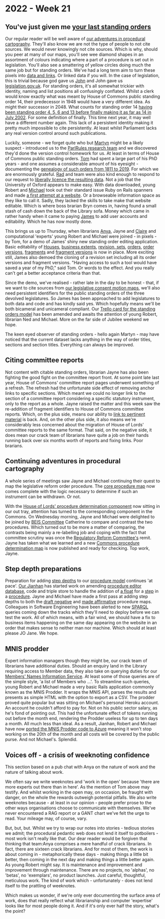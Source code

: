 # 2022 - Week 21

## You've just given me [your last standing orders](https://www.youtube.com/watch?v=VDIdTC62rQs)

Our regular reader will be well aware of [our adventures in procedural cartography](https://ukparliament.github.io/ontologies/procedure/maps/). They'll also know we are not the type of people to not cite sources. We would never knowingly not cite sources. Which is why, should you peer at many of our maps, you'll see wee diamond shapes in an assortment of colours indicating where a part of a procedure is set out in legislation. You'll also see a smattering of yellow circles doing much the same job but for standing orders. We've had a long term aim to turn these pixels into [data and links](https://ukparliament.github.io/ontologies/procedure/procedure-ontology.html#d4e267). Or linked data if you will. In the case of legislation, this is trivial because god gave us [John](https://twitter.com/johnlsheridan) and John gave us [legislation.gov.uk](https://www.legislation.gov.uk/). For standing orders, it's all somewhat trickier with identity, naming and list positions all confusingly conflated. Whilst a clerk would know exactly what was meant by House of Commons public standing order 14, their predecessor in 1948 would have a very different idea. As might their successor in 2048. What counts for standing order 14 [having been standing order 4, 5, 6 and 13 before finally making it as far as 14 in July 2002](https://api.parliament.uk/standing-orders/orders/144). For some definition of finally. This time next year, it may well have a different number again. This lack of a persistent identity making it pretty much impossible to cite persistently. At least whilst Parliament lacks any real version control around such publications.

Luckily, someone - we forget quite who but [Martyn](https://twitter.com/martynpatrick) might be a likely suspect - introduced us to the [ParlRules research team](https://parlrulesdata.org/) and we discovered they'd done the version control homework for us. At least in terms of House of Commons public standing orders. [Tom](https://twitter.com/tomgfleming) had spent a large part of his PhD years - and one assumes a considerable amount of his eyesight - documenting the [genealogy of such orders from 1811 to 2019](https://parlrulesdata.org/versions_ukhoc.html). For which we are enormously grateful. [Rad](https://radoslawzubek.com/) and team were also kind enough to respond to our request to [liberally licence the resulting data](https://parlrulesdata.org/license.html). Not a job that the University of Oxford appears to make easy. With data downloaded, young Robert and [Michael](https://twitter.com/fantasticlife) took out their standard issue Ruby on Rails spanners and made [a first attempt at a website](https://api.parliament.uk/standing-orders). Or a browseable information space as they like to call it. Sadly, they lacked the skills to take make that website editable. Which is where boss brarian Bryn comes in, having found a small stash of cash down the back of the Library sofa. Money which came in rather handy when it came to paying [James](https://twitter.com/jamesjefferies) to add user accounts and editability. Which he has now mostly done.

This brings us up to Thursday, when librarians [Anya](https://twitter.com/bitten_), Jayne and [Claire](https://twitter.com/tinysprite) and computational 'experts' young Robert and Michael were joined - in pixels - by Tom, for a demo of James' shiny new standing order editing application. Basic editability of [Houses](https://ukparliament.github.io/ontologies/standing-order/standing-order-ontology.html#d4e85), [business extents](https://ukparliament.github.io/ontologies/standing-order/standing-order-ontology.html#d4e96), [revision, sets](https://ukparliament.github.io/ontologies/standing-order/standing-order-ontology.html#d4e107), [orders](https://ukparliament.github.io/ontologies/standing-order/standing-order-ontology.html#d4e130), [order versions](https://ukparliament.github.io/ontologies/standing-order/standing-order-ontology.html#d4e118), [fragments](https://ukparliament.github.io/ontologies/standing-order/standing-order-ontology.html#d4e152) and [fragment versions](https://ukparliament.github.io/ontologies/standing-order/standing-order-ontology.html#d4e141) is now in place. More exciting still, James also demoed the cloning of a revision set including all its order versions and fragment versions. "Having access to such a tool would have saved a year of my PhD," said Tom. Or words to the effect. And you really can't get a better acceptance criteria than that.

Since the demo, we've realised - rather late in the day to be honest - that, if we want to cite sources from [our legislative consent motion maps](https://ukparliament.github.io/ontologies/procedure/maps/legislation/primary/#legislative-consent-motions), we'll also need persistent identifiers for the public standing orders of the three devolved legislatures. So James has been approached to add legislatures to both data and code and has kindly said yes. Which hopefully means we'll be both bicameral and unicameral compliant. Our [Trello card for the standing orders model](https://trello.com/c/N1PXBF2S/49-standing-order) has been amended and awaits the attention of young Robert, librarian Ned and Michael. More on the far side of Jubilee weekend we hope.

The keen eyed observer of standing orders - hello again Martyn - may have noticed that the current dataset lacks anything in the way of order titles, sections and section titles. Everything can always be improved.

## Citing committee reports

Not content with citable standing orders, librarian Jayne has also been fighting the good fight on the committee report front. At some point late last year, House of Commons' committee report pages underwent something of a refresh. The refresh had the unfortunate side effect of removing anchor links to specific sections. Which meant we could no longer link to the section of a committee report considering a specific statutory instrument, only to the report as a whole. Jayne raised the matter and this week saw the re-addition of fragment identifiers to House of Commons committee reports. Which, on the plus side, means our ability to [link to pertinent material](https://publications.parliament.uk/pa/jt5802/jtselect/jtstatin/138/report.html#Statutory-Instrument-1) is back. And, on the other plus side, it also means we're considerably less concerned about the migration of House of Lords' committee reports to the same format. That said, on the negative side, it does mean our crack team of librarians have quite a job on their hands running back over six months worth of reports and fixing links. Poor brarians.

## Continuing adventures in procedural cartography

A whole series of meetings saw Jayne and Michael continuing their quest to map the legislative reform order procedure. The [core procedure map](https://ukparliament.github.io/ontologies/procedure/maps/legislation/secondary/statutory-instruments/super-affirmative-procedures/legislative-reform-orders/legislative-reform-order.pdf) now comes complete with the logic necessary to determine if such an instrument can be withdrawn. Or not.

With the [House of Lords' procedure determination component](https://ukparliament.github.io/ontologies/procedure/maps/legislation/secondary/statutory-instruments/super-affirmative-procedures/legislative-reform-orders/components/lords/procedure-determination/procedure-determination.pdf) now sitting in our out tray, attention has turned to the corresponding component in the Commons. On Wednesday morning, Jayne and Michael were delighted to be joined by [BEIS Committee](https://committees.parliament.uk/committee/365/business-energy-and-industrial-strategy-committee/) Catherine to compare and contrast the two procedures. Which turned out to be more a matter of comparing, the contrasts being mainly a re-labelling job and coping with the fact that committee scrutiny was once the [Regulatory Reform Committee's](https://committees.parliament.uk/committee/131/regulatory-reform/) remit. Jayne has taken what we learned and a new [Commons procedure determination map](https://ukparliament.github.io/ontologies/procedure/maps/legislation/secondary/statutory-instruments/super-affirmative-procedures/legislative-reform-orders/components/commons/procedure-determination/procedure-determination.pdf) is now published and ready for checking. Top work, Jayne.

## Step depth preparations

Preparation for adding [step depths](https://ukparliament.github.io/ontologies/procedure/procedure-ontology.html#d4e289) to our [procedure model](https://ukparliament.github.io/ontologies/procedure/procedure-ontology.html) continues 'at pace'. [Our Jianhan](https://twitter.com/jianhanzhu) has started work on amending [procedure editor database](https://ukparliament.github.io/ontologies//procedure/meta/editor/schema.svg), code and triple store to handle the addition of [a float](https://ukparliament.github.io/ontologies/procedure/procedure-ontology.html#d4e769) for a [step](https://ukparliament.github.io/ontologies/procedure/procedure-ontology.html#d4e175) in a [procedure](https://ukparliament.github.io/ontologies/procedure/procedure-ontology.html#d4e153). Jayne and Michael have made a first pass at adding step depths to both the [draft negative](https://ukparliament.github.io/ontologies/procedure/maps/legislation/secondary/statutory-instruments/negative-procedures/draft/draft-negative.pdf) and [made affirmative](https://ukparliament.github.io/ontologies/procedure/maps/legislation/secondary/statutory-instruments/affirmative-procedures/made/made-affirmative.pdf) procedure maps. Colleagues in Software Engineering have been alerted to new [SPARQL](https://en.wikipedia.org/wiki/SPARQL) queries coming down the tracks which they'll need to deploy before we can test the work. All of which means, with a fair wind, we should have a fix to business items happening on the same day appearing on the website in an order that makes sense to neither man nor machine. Which should at least please JO Jane. We hope.

## MNIS prodder

Expert information managers though they might be, our crack team of librarians have additional duties. Should an enquiry land in the Library requiring access to Member data, they also take on querying duties for our [Members' Names Information Service](http://data.parliament.uk/membersdataplatform/default.aspx). At least some of those queries are of the simple style, 'a list of Members who ...'. To streamline such queries, young Robert and Michael made a very basic Rails application commonly known as the MNIS Prodder. It wraps the MNIS API, parses the results and presents as simple HTML with the option to export as a CSV. The prodder proved quite popular but was sitting on Michael's personal Heroku account. An account he couldn't afford to pay for. Not on his public sector salary, as he's fond of pointing out. This had the unfortunate effect of tokens running out before the month end, rendering the Prodder useless for up to ten days a month. All much less than ideal. As a result, Jianhan, Robert and Michael have now [ported the MNIS Prodder code to Azure](https://api.parliament.uk/mnis-prodder) meaning it won't stop working on the 20th of the month and all costs will be covered by the public purse. And not Michael's. Splendid.

## Voices off - a crisis of weeknoting confidence

This section based on a pub chat with Anya on the nature of work and the nature of talking about work.

We often say we write weeknotes and 'work in the open' because 'there are more experts out there than in here'. As the mention of Tom above may testify. And whilst working in the open may, on occasion, be fraught with danger, on the whole the rewards outweigh potential pitfalls. We also write weeknotes because - at least in our opinion - people prefer prose to the other ways organisations choose to communicate with themselves. We've never encountered a RAG report or a GANT chart we've felt the urge to read. Your mileage may, of course, vary.

But, but, but. Whilst we try to wrap our notes into stories - tedious stories we admit; the procedural pedantic web does not lend it itself to potboilers - most work isn't really like that. Our dear reader would be forgiven that thinking that team:Anya comprises a mere handful of crack librarians. In fact, there are sixteen crack librarians. And for most of them, the work is about coming in - metaphorically these days - making things a little bit better, then coming in the next day and making things a little better again. As young Robert might say. It is maintenance and improvement and improvement through maintenance. There are no projects, no 'alphas', no 'betas', no 'exemplars', no product launches. Just careful, thoughtful, meticulous work. The kind of work which - unfortunately - does not lend itself to the prattling of weeknotes.

Which makes us wonder, if we're only ever documenting the surface area of work, does that really reflect what librarianship and computer 'expertise' looks like for most people doing it. And if it's only ever half the story, what's the point?